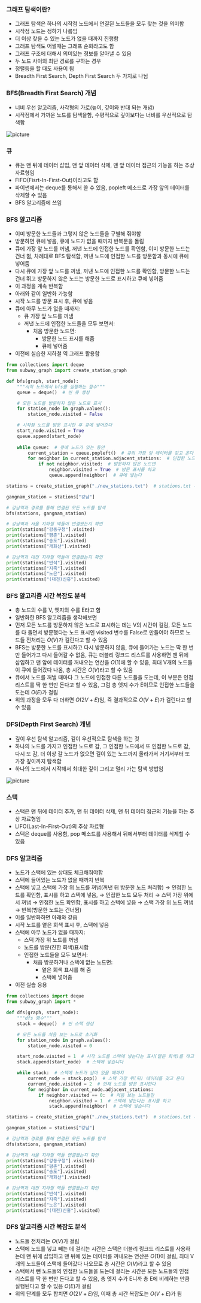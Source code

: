 ### 그래프 탐색이란?
- 그래프 탐색은 하나의 시작점 노드에서 연결된 노드들을 모두 찾는 것을 의미함
- 시작점 노드는 정하기 나름임
- 더 이상 찾을 수 있는 노드가 없을 때까지 진행함
- 그래프 탐색도 어쩔때는 그래프 순회라고도 함
- 그래프 구조에 대해서 의미있는 정보를 알아낼 수 있음
- 두 노드 사이의 최단 경로를 구하는 경우
- 정렬등을 할 때도 사용이 됨
- Breadth First Search, Depth First Search 두 가지로 나뉨

### BFS(Breadth First Search) 개념
- 너비 우선 알고리즘, 사각형의 가로(높이, 깊이와 반대 되는 개념)
- 시작점에서 가까운 노드를 탐색을함, 수평적으로 깊이보다는 너비를 우선적으로 탐색함

![picture](/img/DataStructure/Graph/one.png)

### 큐
- 큐는 맨 뒤에 데이터 삽입, 맨 앞 데이터 삭제, 맨 앞 데이터 접근의 기능을 하는 추상 자료형임
- FIFO(Fisrt-In-First-Out)이라고도 함
- 파이썬에서는 deque를 통해서 쓸 수 있음, popleft 메소드로 가장 앞의 데이터를 삭제할 수 있음
- BFS 알고리즘에 쓰임

### BFS 알고리즘
- 이미 방문한 노드들과 그렇지 않은 노드들을 구별해 줘야함
- 방문하면 큐에 넣음, 큐에 노드가 없을 때까지 반복문을 돌림
- 큐에 가장 앞 노드를 꺼냄, 꺼낸 노드에 인접한 노드를 확인함, 이미 방문한 노드는 건너 뜀, 차례대로 BFS 탐색함, 꺼낸 노드에 인접한 노드를 방문함과 동시에 큐에 넣어둠
- 다시 큐에 가장 앞 노드를 꺼냄, 꺼낸 노드에 인접한 노드를 확인함, 방문한 노드는 건너 뛰고 방문하지 않은 노드는 방문한 노드로 표시하고 큐에 넣어줌
- 이 과정을 계속 반복함
- 아래와 같이 일반화 가능함
- 시작 노드를 방문 표시 후, 큐에 넣음
- 큐에 아무 노드가 없을 때까지:
    - 큐 가장 앞 노드를 꺼냄
    - 꺼낸 노드에 인접한 노드들을 모두 보면서:
        - 처음 방문한 노드면:
            - 방문한 노드 표시를 해줌
            - 큐에 넣어줌
- 이전에 실습한 지하철 역 그래프 활용함
```python
from collections import deque
from subway_graph import create_station_graph

def bfs(graph, start_node):
    """시작 노드에서 bfs를 실행하는 함수"""
    queue = deque()  # 빈 큐 생성

    # 모든 노드를 방문하지 않은 노드로 표시
    for station_node in graph.values():
        station_node.visited = False

    # 시작점 노드를 방문 표시한 후 큐에 넣어준다
    start_node.visited = True
    queue.append(start_node)
    
    while queue:  # 큐에 노드가 있는 동안
        current_station = queue.popleft()  # 큐의 가장 앞 데이터를 갖고 온다
        for neighbor in current_station.adjacent_stations:  # 인접한 노드를 돌면서
            if not neighbor.visited:  # 방문하지 않은 노드면
                neighbor.visited = True  # 방문 표시를 하고
                queue.append(neighbor)  # 큐에 넣는다

stations = create_station_graph("./new_stations.txt")  # stations.txt 파일로 그래프를 만든다

gangnam_station = stations["강남"]

# 강남역과 경로를 통해 연결된 모든 노드를 탐색
bfs(stations, gangnam_station)

# 강남역과 서울 지하철 역들이 연결됐는지 확인
print(stations["강동구청"].visited)
print(stations["평촌"].visited)
print(stations["송도"].visited)
print(stations["개화산"].visited)

# 강남역과 대전 지하철 역들이 연결됐는지 확인
print(stations["반석"].visited)
print(stations["지족"].visited)
print(stations["노은"].visited)
print(stations["(대전)신흥"].visited)
```

### BFS 알고리즘 시간 복잡도 분석
- 총 노드의 수를 V, 엣지의 수를 E라고 함
- 일반화한 BFS 알고리즘을 생각해보면
- 먼저 모든 노드를 방문하지 않은 노드로 표시하는 데는 V의 시간이 걸림, 모든 노드를 다 돌면서 방문했다는 노드 표시인 visited 변수를 False로 만들어야 하므로 노드들 전처리는 $O(V)$가 걸린다고 할 수 있음
- BFS는 방문한 노드를 표시하고 다시 방문하지 않음, 큐에 들어가는 노드는 딱 한 번만 들어가고 다시 들어갈 수 없음, 큐는 더블리 링크드 리스트를 사용하면 맨 뒤에 삽입하고 맨 앞에 데이터를 꺼내오는 연산을 $O(1)$에 할 수 있음, 최대 V개의 노드들이 큐에 들어갔다 나옴, 총 시간은 $O(V)$라고 할 수 있음
- 큐에서 노드를 꺼낼 때마다 그 노드에 인접한 다른 노드들을 도는데, 이 부분은 인접 리스트를 딱 한 번만 돈다고 할 수 있음, 그럼 총 엣지 수가 E이므로 인접한 노드들을 도는데 $O(E)$가 걸림
- 위의 과정을 모두 다 더하면 $O(2V +E)$임, 즉 결과적으로 $O(V+E)$가 걸린다고 할 수 있음

### DFS(Depth First Search) 개념
- 깊이 우선 탐색 알고리즘, 깊이 우선적으로 탐색을 하는 것
- 하나의 노드를 가지고 인접한 노드로 감, 그 인접한 노드에서 또 인접한 노드로 감, 다시 또 감, 더 이상 갈 노드가 없으면 길이 있는 노드까지 올라가서 거기서부터 또 가장 깊이까지 탐색함
- 하나의 노드에서 시작해서 최대한 깊이 그리고 멀리 가는 탐색 방법임

![picture](/img/DataStructure/Graph/two.png)

### 스택
- 스택은 맨 뒤에 데이터 추가, 맨 뒤 데이터 삭제, 맨 뒤 데이터 접근의 기능을 하는 추상 자료형임
- LIFO(Last-In-First-Out)의 추상 자료형
- 스택은 deque를 사용함, pop 메소드를 사용해서 뒤에서부터 데이터를 삭제할 수 있음

### DFS 알고리즘
- 노드가 스택에 있는 상태도 체크해줘야함
- 스택에 들어있는 노드가 없을 때까지 반복
- 스택에 넣고 스택에 가장 위 노드를 꺼냄(꺼낸 뒤 방문한 노드 처리함) → 인접한 노드를 확인함, 표시를 하고 스택에 넣음, → 인접한 노드 모두 처리 → 스택 가장 위에서 꺼냄 → 인접한 노드 확인함, 표시를 하고 스택에 넣음 → 스택 가장 위 노드 꺼냄 → 반복(방문한 노드는 건너뜀)
- 이를 일반화하면 아래와 같음
- 시작 노드를 옅은 회색 표시 후, 스택에 넣음
- 스택에 아무 노드가 없을 때까지:
    - 스택 가장 위 노드를 꺼냄
    - 노드를 방문(진한 회색)표시함
    - 인접한 노드들을 모두 보면서:
        - 처음 방문하거나 스택에 없는 노드면:
            - 옅은 회색 표시를 해 줌
            - 스택에 넣어줌
- 이전 실습 응용
```python
from collections import deque
from subway_graph import *

def dfs(graph, start_node):
    """dfs 함수"""
    stack = deque()  # 빈 스택 생성

    # 모든 노드를 처음 보는 노드로 초기화
    for station_node in graph.values():
        station_node.visited = 0

    start_node.visited = 1  # 시작 노드를 스택에 넣는다는 표시(옅은 회색)를 하고
    stack.append(start_node)  # 스택에 넣습니다

    while stack:  # 스택에 노드가 남아 있을 때까지
        current_node = stack.pop()  # 스택 가장 위(뒤) 데이터를 갖고 온다
        current_node.visited = 2  # 현재 노드를 방문 표시한다
        for neighbor in current_node.adjacent_stations:
            if neighbor.visited == 0:  # 처음 보는 노드들만
                neighbor.visited = 1  # 스택에 넣는다는 표시를 하고
                stack.append(neighbor)  # 스택에 넣습니다

stations = create_station_graph("./new_stations.txt")  # stations.txt 파일로 그래프를 만든다

gangnam_station = stations["강남"]

# 강남역과 경로를 통해 연결된 모든 노드를 탐색
dfs(stations, gangnam_station)

# 강남역과 서울 지하철 역들 연결됐는지 확인
print(stations["강동구청"].visited)
print(stations["평촌"].visited)
print(stations["송도"].visited)
print(stations["개화산"].visited)

# 강남역과 대전 지하철 역들 연결됐는지 확인
print(stations["반석"].visited)
print(stations["지족"].visited)
print(stations["노은"].visited)
print(stations["(대전)신흥"].visited)
```

### DFS 알고리즘 시간 복잡도 분석
- 노드들 전처리는 $O(V)$가 걸림
- 스택에 노드를 넣고 빼는 데 걸리는 시간은 스택은 더블리 링크드 리스트를 사용하는데 맨 뒤에 삽입하고 맨 뒤에 있는 데이터를 꺼내오는 연산은 $O(1)$이 걸림, 최대 V개의 노드들이 스택에 들어갔다 나오므로 총 시간은 $O(V)$라고 할 수 있음
- 스택에서 뺀 노드들의 인접한 노드들을 도는데 걸리는 시간은 모든 노드들의 인접 리스트를 딱 한 번만 돈다고 할 수 있음, 총 엣지 수가 E니까 총 E에 비례하는 만큼 실행된다고 할 수 있음 $O(E)$가 걸림
- 위의 단계를 모두 합치면 $O(2V+E)$임, 이때 총 시간 복잡도는 $O(V+E)$가 됨